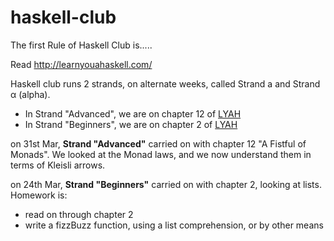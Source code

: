 haskell-club
============

The first Rule of Haskell Club is.....

Read http://learnyouahaskell.com/

Haskell club runs 2 strands, on alternate weeks, called Strand a and Strand α (alpha).  
 - In Strand "Advanced", we are on chapter 12 of [LYAH](http://learnyouahaskell.com/)
 - In Strand "Beginners", we are on chapter 2 of [LYAH](http://learnyouahaskell.com/)

on 31st Mar, **Strand "Advanced"** carried on with chapter 12 "A Fistful of Monads".  We looked at the Monad laws, and we now understand them in terms of Kleisli arrows.

on 24th Mar, **Strand "Beginners"** carried on with chapter 2, looking at lists. Homework is:
  - read on through chapter 2
  - write a fizzBuzz function, using a list comprehension, or by other means



